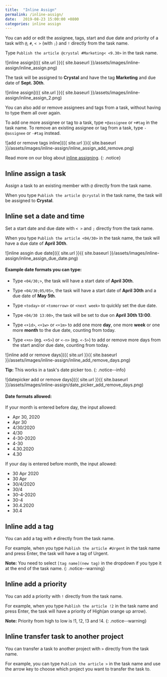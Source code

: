 ```yaml
---
title:  "Inline Assign"
permalink: /inline-assign/
date:   2019-08-23 15:00:00 +0800
categories: inline assign
---
```

You can add or edit the assignee, tags, start and due date and priority of a task with `@`, `#`, `< >` (with `;`) and `!` directly from the task name.

Type `Publish the article @crystal #Marketing< <9.30>` in the task name.

![inline assign]({{ site.url }}{{ site.baseurl }}/assets/images/inline-assign/inline_assign.png)


The task will be assigned to **Crystal** and have the tag **Marketing** and due date of **Sept. 30th**.

![inline assign]({{ site.url }}{{ site.baseurl }}/assets/images/inline-assign/inline_assign_2.png)

You can also add or remove assignees and tags from a task, without having to type them all over again.

To add one more assignee or tag to a task, type `+@assignee` or `+#tag` in the task name. To remove an existing assignee or tag from a task, type `-@assignee` or `-#tag` instead.

![add or remove tags inline]({{ site.url }}{{ site.baseurl }}/assets/images/inline-assign/inline_assign_add_remove.png)

Read more on our blog about [inline assigning](https://quire.io/blog/p/Type-it-while-you-think-it.html). 
{: .notice}



## Inline assign a task

Assign a task to an existing member with `@` directly from the task name.

When you type `Publish the article @crystal` in the task name, the task will be assigned to **Crystal**.


## Inline set a date and time

Set a start date and due date with `< >` and `;` directly from the task name.

When you type `Publish the article <04/30>` in the task name, the task will have a due date of **April 30th**.

![inline assgin due date]({{ site.url }}{{ site.baseurl }}/assets/images/inline-assign/inline_assign_due_date.png)


#### Example date formats you can type:

- Type `<04/30;>`, the task will have a start date of **April 30th**.

- Type `<04/30;05/05>`, the task will have a start date of **April 30th** and a due date of **May 5th**.

- Type `<today>` or `<tomorrow>` or `<next week>` to quickly set the due date.

- Type `<04/30 13:00>`, the task will be set to due on **April 30th 13:00**.

- Type `<+1d>`, `<+1w>` or `<+1m>` to add one more **day**, one more **week** or one more **month** to the due date, counting from today.

- Type `<+n>` (eg. `<+5>`) or `<-n>` (eg. `<-5>`) to add or remove more days from the start and/or due date, counting from today.

![inline add or remove days]({{ site.url }}{{ site.baseurl }}/assets/images/inline-assign/inline_add_remove_days.png)

**Tip:** This works in a task's date picker too.
{: .notice--info}

![datepicker add or remove days]({{ site.url }}{{ site.baseurl }}/assets/images/inline-assign/date_picker_add_remove_days.png)

#### Date formats allowed: 

If your month is entered before day, the input allowed:

- Apr 30, 2020
- Apr 30
- 4/30/2020
- 4/30
- 4-30-2020
- 4-30
- 4.30.2020
- 4.30

If your day is entered before month, the input allowed:

- 30 Apr 2020
- 30 Apr
- 30/4/2020
- 30/4
- 30-4-2020
- 30-4
- 30.4.2020
- 30.4



## Inline add a tag

You can add a tag with `#` directly from the task name.

For example, when you type `Publish the article #Urgent` in the task name and press Enter, the task will have a tag of Urgent.

**Note:** You need to select `[tag name](new tag)` in the dropdown if you type it at the end of the task name.
{: .notice--warning}



## Inline add a priority

You can add a priority with `!` directly from the task name.

For example, when you type `Publish the article !2` in the task name and press Enter, the task will have a priority of High(an orange up arrow).

**Note:** Priority from high to low is !1, !2, !3 and !4.
{: .notice--warning}



## Inline transfer task to another project

You can transfer a task to another project with `>` directly from the task name.

For example, you can type `Publish the article >` in the task name and use the arrow key to choose which project you want to transfer the task to. 


